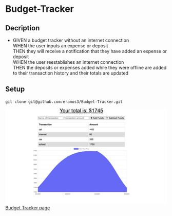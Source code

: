 # Budget-Tracker

## Decription

* GIVEN a budget tracker without an internet connection<br>
WHEN the user inputs an expense or deposit<br>
THEN they will receive a notification that they have added an expense or deposit<br>
WHEN the user reestablishes an internet connection<br>
THEN the deposits or expenses added while they were offline are added to their transaction history and their totals are updated<br>

## Setup
```
git clone git@github.com:eramos3/Budget-Tracker.git
```
![Budget Tracker Screenshot](./public/imgs/budget-tracker.png)
[Budget Tracker page](https://bdget-traker.herokuapp.com/)